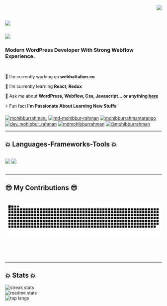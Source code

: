 <img align="right" src="https://visitor-badge.laobi.icu/badge?page_id=mohibbur-rahman.mohibbur-rahman" />

<h1 align="left">
    <img src="http://readme-typing-svg.herokuapp.com?font=Sometype+Mono&weight=700&size=30&pause=50&color=323232&random=false&width=600&height=70&lines=Hi+There!%F0%9F%91%8B;I+Am+Md.+Mohibbur+Rahman;" />
</h1>

<img src="https://media.licdn.com/dms/image/D5616AQGaAit2kgrRyw/profile-displaybackgroundimage-shrink_350_1400/0/1697721194291?e=1703116800&v=beta&t=P-dfNfOTZNiZaL1osCVKj6U7MGwNnuuZcL3JqsYLGf4" />

<h3 align="left">Modern WordPress Developer With Strong Webflow Experience.</h3>

<br/>

<div align="left">
 
 🔭 I’m currently working on **webbattalion.co**
 
 🌱 I’m currently learning **React, Redux**

 💬 Ask me about **WordPress, Webflow, Css, Javascript... or anything [here](https://www.linkedin.com/in/md-mohibbur-rahman/)**

 ⚡ Fun fact **I'm Passionate About Learning New Stuffs**
 
 </div>
 
<div align="left"> 
 <p align="left">
<a href="https://twitter.com/mohibburrahman_" target="blank"><img align="center" src="https://raw.githubusercontent.com/rahuldkjain/github-profile-readme-generator/master/src/images/icons/Social/twitter.svg" alt="mohibburrahman_" height="30" width="40" /></a>
<a href="https://linkedin.com/in/md-mohibbur-rahman" target="blank"><img align="center" src="https://raw.githubusercontent.com/rahuldkjain/github-profile-readme-generator/master/src/images/icons/Social/linked-in-alt.svg" alt="md-mohibbur-rahman" height="30" width="40" /></a>
<a href="https://fb.com/mohibburrahmantarango" target="blank"><img align="center" src="https://raw.githubusercontent.com/rahuldkjain/github-profile-readme-generator/master/src/images/icons/Social/facebook.svg" alt="mohibburrahmantarango" height="30" width="40" /></a>
<a href="https://instagram.com/dev_mohibbur_rahman" target="blank"><img align="center" src="https://raw.githubusercontent.com/rahuldkjain/github-profile-readme-generator/master/src/images/icons/Social/instagram.svg" alt="dev_mohibbur_rahman" height="30" width="40" /></a>
<a href="https://www.behance.net/mdmohibburrahman" target="blank"><img align="center" src="https://raw.githubusercontent.com/rahuldkjain/github-profile-readme-generator/master/src/images/icons/Social/behance.svg" alt="mdmohibburrahman" height="30" width="40" /></a>
<a href="https://medium.com/@mohibburrahman" target="blank"><img align="center" src="https://raw.githubusercontent.com/rahuldkjain/github-profile-readme-generator/master/src/images/icons/Social/medium.svg" alt="@mohibburrahman" height="30" width="40" /></a>
</p>
</div>

 <hr/>
 
<h2 align="left">💥 Languages-Frameworks-Tools 💥</h2>
<br/>
<div align="left">
    <img src="https://skillicons.dev/icons?i=react,bootstrap,mui,html,css,vscode,github,figma,tailwind,git,r" />
    <img src="https://skillicons.dev/icons?i=nodejs,python,javascript,typescript,express,firebase,mongodb,c,java,nextjs,mysql,flask" /><br>
</div>

<br/>
<hr/>

<div align="left">
  <h2>😎 My Contributions 😎</h2>
  <br>
  <img alt="snake eating my contributions" src="https://raw.githubusercontent.com/salesp07/salesp07/output/github-contribution-grid-snake.svg" />
  
  <br/><br/><br/>
</div>

<hr/>

<h2 align="left">💥 Stats 💥</h2>
<div align=left>
  <img width=500 src="https://streak-stats.demolab.com?user=mohibbur-rahman&theme=dark&border_radius=0" alt="streak stats"/>
    <br/>
    
  <img width=390 src="https://github-readme-stats-salesp07.vercel.app/api?username=salesp07&count_private=true&show_icons=true&theme=react&rank_icon=github&border_radius=0" alt="readme stats" />
  <br/>
  <img width=325 align="left" src="https://github-readme-stats-salesp07.vercel.app/api/top-langs/?username=salesp07&hide=HTML&langs_count=8&layout=compact&theme=react&border_radius=10&size_weight=0.5&count_weight=0.5&exclude_repo=github-readme-stats" alt="top langs" />
</div>
